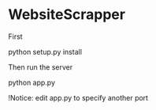 # WebsiteScrapper


First 

python setup.py install

Then run the server

python app.py

!Notice: edit app.py to specify another port 